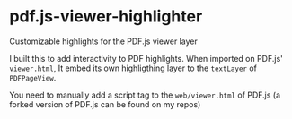 # pdf.js-viewer-highlighter
Customizable highlights for the PDF.js viewer layer

I built this to add interactivity to PDF highlights.
When imported on PDF.js' `viewer.html`, It embed its own highligthing layer to the `textLayer` of `PDFPageView`.

You need to manually add a script tag to the `web/viewer.html` of PDF.js (a forked version of PDF.js can be found on my repos)
